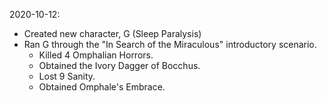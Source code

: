 2020-10-12:
- Created new character, G (Sleep Paralysis)
- Ran G through the "In Search of the Miraculous" introductory scenario.
  - Killed 4 Omphalian Horrors.
  - Obtained the Ivory Dagger of Bocchus.
  - Lost 9 Sanity.
  - Obtained Omphale's Embrace.

